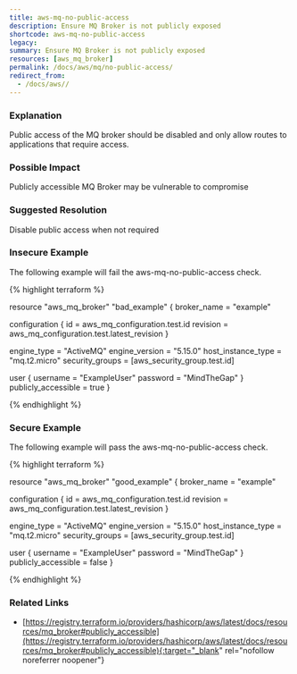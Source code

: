 ```yaml
---
title: aws-mq-no-public-access
description: Ensure MQ Broker is not publicly exposed
shortcode: aws-mq-no-public-access
legacy: 
summary: Ensure MQ Broker is not publicly exposed 
resources: [aws_mq_broker] 
permalink: /docs/aws/mq/no-public-access/
redirect_from: 
  - /docs/aws//
---
```


### Explanation

Public access of the MQ broker should be disabled and only allow routes to applications that require access.

### Possible Impact
Publicly accessible MQ Broker may be vulnerable to compromise

### Suggested Resolution
Disable public access when not required


### Insecure Example

The following example will fail the aws-mq-no-public-access check.

{% highlight terraform %}

resource "aws_mq_broker" "bad_example" {
  broker_name = "example"

  configuration {
    id       = aws_mq_configuration.test.id
    revision = aws_mq_configuration.test.latest_revision
  }

  engine_type        = "ActiveMQ"
  engine_version     = "5.15.0"
  host_instance_type = "mq.t2.micro"
  security_groups    = [aws_security_group.test.id]

  user {
    username = "ExampleUser"
    password = "MindTheGap"
  }
  publicly_accessible = true
}

{% endhighlight %}



### Secure Example

The following example will pass the aws-mq-no-public-access check.

{% highlight terraform %}

resource "aws_mq_broker" "good_example" {
  broker_name = "example"

  configuration {
    id       = aws_mq_configuration.test.id
    revision = aws_mq_configuration.test.latest_revision
  }

  engine_type        = "ActiveMQ"
  engine_version     = "5.15.0"
  host_instance_type = "mq.t2.micro"
  security_groups    = [aws_security_group.test.id]

  user {
    username = "ExampleUser"
    password = "MindTheGap"
  }
  publicly_accessible = false
}

{% endhighlight %}



### Related Links


- [https://registry.terraform.io/providers/hashicorp/aws/latest/docs/resources/mq_broker#publicly_accessible](https://registry.terraform.io/providers/hashicorp/aws/latest/docs/resources/mq_broker#publicly_accessible){:target="_blank" rel="nofollow noreferrer noopener"}


